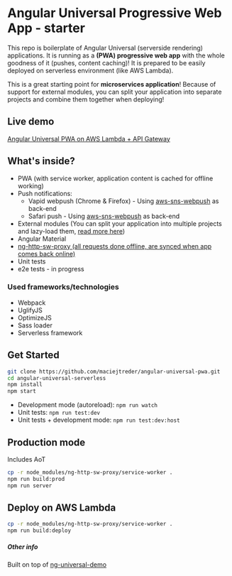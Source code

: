 # Angular Universal Progressive Web App - starter
This repo is boilerplate of Angular Universal (serverside rendering) applications.
It is running as a **(PWA) progressive web app** with the whole goodness of it (pushes, content caching)!
It is prepared to be easily deployed on serverless environment (like AWS Lambda).

This is a great starting point for **microservices application**! Because of support for external modules, you can split your application into separate projects and combine them together when deploying!

## Live demo
[Angular Universal PWA on AWS Lambda + API Gateway](https://www.angular-universal-pwa.maciejtreder.com)


## What's inside?
* PWA (with service worker, application content is cached for offline working)
* Push notifications:
    * Vapid webpush (Chrome & Firefox) - Using [aws-sns-webpush](https://github.com/maciejtreder/aws-sns-webpush) as back-end
    * Safari push - Using [aws-sns-webpush](https://github.com/maciejtreder/aws-sns-webpush) as back-end
* External modules (You can split your application into multiple projects and lazy-load them, [read more here](https://github.com/maciejtreder/angular-external-module))
* Angular Material
* [ng-http-sw-proxy (all requests done offline, are synced when app comes back online)](https://github.com/maciejtreder/ng-http-sw-proxy)
* Unit tests
* e2e tests - in progress

### Used frameworks/technologies
* Webpack
* UglifyJS
* OptimizeJS
* Sass loader
* Serverless framework


## Get Started
```sh
git clone https://github.com/maciejtreder/angular-universal-pwa.git
cd angular-universal-serverless
npm install
npm start
```
* Development mode (autoreload): ```npm run watch```
* Unit tests: ```npm run test:dev```
* Unit tests + development mode: ```npm run test:dev:host```


## Production mode
Includes AoT
```sh
cp -r node_modules/ng-http-sw-proxy/service-worker .
npm run build:prod
npm run server
```

## Deploy on AWS Lambda
```sh
cp -r node_modules/ng-http-sw-proxy/service-worker .
npm run build:deploy
```


##### Other info
Built on top of [ng-universal-demo](https://github.com/FrozenPandaz/ng-universal-demo)
